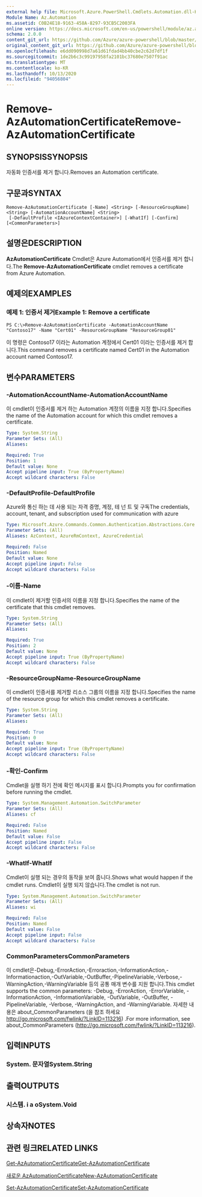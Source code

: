 ```yaml
---
external help file: Microsoft.Azure.PowerShell.Cmdlets.Automation.dll-Help.xml
Module Name: Az.Automation
ms.assetid: C0B24E18-9163-458A-8297-93CB5C2003FA
online version: https://docs.microsoft.com/en-us/powershell/module/az.automation/remove-azautomationcertificate
schema: 2.0.0
content_git_url: https://github.com/Azure/azure-powershell/blob/master/src/Automation/Automation/help/Remove-AzAutomationCertificate.md
original_content_git_url: https://github.com/Azure/azure-powershell/blob/master/src/Automation/Automation/help/Remove-AzAutomationCertificate.md
ms.openlocfilehash: e6dd090998d7a61d61fdad4bb40cbe2c62d7df1f
ms.sourcegitcommit: 1de2b6c3c99197958fa2101bc37680e7507f91ac
ms.translationtype: MT
ms.contentlocale: ko-KR
ms.lasthandoff: 10/13/2020
ms.locfileid: "94056804"
---
```

# <span data-ttu-id="01423-101">Remove-AzAutomationCertificate</span><span class="sxs-lookup"><span data-stu-id="01423-101">Remove-AzAutomationCertificate</span></span>

## <span data-ttu-id="01423-102">SYNOPSIS</span><span class="sxs-lookup"><span data-stu-id="01423-102">SYNOPSIS</span></span>
<span data-ttu-id="01423-103">자동화 인증서를 제거 합니다.</span><span class="sxs-lookup"><span data-stu-id="01423-103">Removes an Automation certificate.</span></span>

## <span data-ttu-id="01423-104">구문과</span><span class="sxs-lookup"><span data-stu-id="01423-104">SYNTAX</span></span>

```
Remove-AzAutomationCertificate [-Name] <String> [-ResourceGroupName] <String> [-AutomationAccountName] <String>
 [-DefaultProfile <IAzureContextContainer>] [-WhatIf] [-Confirm] [<CommonParameters>]
```

## <span data-ttu-id="01423-105">설명은</span><span class="sxs-lookup"><span data-stu-id="01423-105">DESCRIPTION</span></span>
<span data-ttu-id="01423-106">**AzAutomationCertificate** Cmdlet은 Azure Automation에서 인증서를 제거 합니다.</span><span class="sxs-lookup"><span data-stu-id="01423-106">The **Remove-AzAutomationCertificate** cmdlet removes a certificate from Azure Automation.</span></span>

## <span data-ttu-id="01423-107">예제의</span><span class="sxs-lookup"><span data-stu-id="01423-107">EXAMPLES</span></span>

### <span data-ttu-id="01423-108">예제 1: 인증서 제거</span><span class="sxs-lookup"><span data-stu-id="01423-108">Example 1: Remove a certificate</span></span>
```
PS C:\>Remove-AzAutomationCertificate -AutomationAccountName "Contoso17" -Name "Cert01" -ResourceGroupName "ResourceGroup01"
```

<span data-ttu-id="01423-109">이 명령은 Contoso17 이라는 Automation 계정에서 Cert01 이라는 인증서를 제거 합니다.</span><span class="sxs-lookup"><span data-stu-id="01423-109">This command removes a certificate named Cert01 in the Automation account named Contoso17.</span></span>

## <span data-ttu-id="01423-110">변수</span><span class="sxs-lookup"><span data-stu-id="01423-110">PARAMETERS</span></span>

### <span data-ttu-id="01423-111">-AutomationAccountName</span><span class="sxs-lookup"><span data-stu-id="01423-111">-AutomationAccountName</span></span>
<span data-ttu-id="01423-112">이 cmdlet이 인증서를 제거 하는 Automation 계정의 이름을 지정 합니다.</span><span class="sxs-lookup"><span data-stu-id="01423-112">Specifies the name of the Automation account for which this cmdlet removes a certificate.</span></span>

```yaml
Type: System.String
Parameter Sets: (All)
Aliases:

Required: True
Position: 1
Default value: None
Accept pipeline input: True (ByPropertyName)
Accept wildcard characters: False
```

### <span data-ttu-id="01423-113">-DefaultProfile</span><span class="sxs-lookup"><span data-stu-id="01423-113">-DefaultProfile</span></span>
<span data-ttu-id="01423-114">Azure와 통신 하는 데 사용 되는 자격 증명, 계정, 테 넌 트 및 구독</span><span class="sxs-lookup"><span data-stu-id="01423-114">The credentials, account, tenant, and subscription used for communication with azure</span></span>

```yaml
Type: Microsoft.Azure.Commands.Common.Authentication.Abstractions.Core.IAzureContextContainer
Parameter Sets: (All)
Aliases: AzContext, AzureRmContext, AzureCredential

Required: False
Position: Named
Default value: None
Accept pipeline input: False
Accept wildcard characters: False
```

### <span data-ttu-id="01423-115">-이름</span><span class="sxs-lookup"><span data-stu-id="01423-115">-Name</span></span>
<span data-ttu-id="01423-116">이 cmdlet이 제거할 인증서의 이름을 지정 합니다.</span><span class="sxs-lookup"><span data-stu-id="01423-116">Specifies the name of the certificate that this cmdlet removes.</span></span>

```yaml
Type: System.String
Parameter Sets: (All)
Aliases:

Required: True
Position: 2
Default value: None
Accept pipeline input: True (ByPropertyName)
Accept wildcard characters: False
```

### <span data-ttu-id="01423-117">-ResourceGroupName</span><span class="sxs-lookup"><span data-stu-id="01423-117">-ResourceGroupName</span></span>
<span data-ttu-id="01423-118">이 cmdlet이 인증서를 제거할 리소스 그룹의 이름을 지정 합니다.</span><span class="sxs-lookup"><span data-stu-id="01423-118">Specifies the name of the resource group for which this cmdlet removes a certificate.</span></span>

```yaml
Type: System.String
Parameter Sets: (All)
Aliases:

Required: True
Position: 0
Default value: None
Accept pipeline input: True (ByPropertyName)
Accept wildcard characters: False
```

### <span data-ttu-id="01423-119">-확인</span><span class="sxs-lookup"><span data-stu-id="01423-119">-Confirm</span></span>
<span data-ttu-id="01423-120">Cmdlet을 실행 하기 전에 확인 메시지를 표시 합니다.</span><span class="sxs-lookup"><span data-stu-id="01423-120">Prompts you for confirmation before running the cmdlet.</span></span>

```yaml
Type: System.Management.Automation.SwitchParameter
Parameter Sets: (All)
Aliases: cf

Required: False
Position: Named
Default value: False
Accept pipeline input: False
Accept wildcard characters: False
```

### <span data-ttu-id="01423-121">-WhatIf</span><span class="sxs-lookup"><span data-stu-id="01423-121">-WhatIf</span></span>
<span data-ttu-id="01423-122">Cmdlet이 실행 되는 경우의 동작을 보여 줍니다.</span><span class="sxs-lookup"><span data-stu-id="01423-122">Shows what would happen if the cmdlet runs.</span></span>
<span data-ttu-id="01423-123">Cmdlet이 실행 되지 않습니다.</span><span class="sxs-lookup"><span data-stu-id="01423-123">The cmdlet is not run.</span></span>

```yaml
Type: System.Management.Automation.SwitchParameter
Parameter Sets: (All)
Aliases: wi

Required: False
Position: Named
Default value: False
Accept pipeline input: False
Accept wildcard characters: False
```

### <span data-ttu-id="01423-124">CommonParameters</span><span class="sxs-lookup"><span data-stu-id="01423-124">CommonParameters</span></span>
<span data-ttu-id="01423-125">이 cmdlet은-Debug,-ErrorAction,-Erroraction,-InformationAction,-Informationaction,-OutVariable,-OutBuffer,-PipelineVariable,-Verbose,-WarningAction,-WarningVariable 등의 공통 매개 변수를 지원 합니다.</span><span class="sxs-lookup"><span data-stu-id="01423-125">This cmdlet supports the common parameters: -Debug, -ErrorAction, -ErrorVariable, -InformationAction, -InformationVariable, -OutVariable, -OutBuffer, -PipelineVariable, -Verbose, -WarningAction, and -WarningVariable.</span></span> <span data-ttu-id="01423-126">자세한 내용은 about_CommonParameters (을 참조 하세요 http://go.microsoft.com/fwlink/?LinkID=113216) .</span><span class="sxs-lookup"><span data-stu-id="01423-126">For more information, see about_CommonParameters (http://go.microsoft.com/fwlink/?LinkID=113216).</span></span>

## <span data-ttu-id="01423-127">입력</span><span class="sxs-lookup"><span data-stu-id="01423-127">INPUTS</span></span>

### <span data-ttu-id="01423-128">System. 문자열</span><span class="sxs-lookup"><span data-stu-id="01423-128">System.String</span></span>

## <span data-ttu-id="01423-129">출력</span><span class="sxs-lookup"><span data-stu-id="01423-129">OUTPUTS</span></span>

### <span data-ttu-id="01423-130">시스템. i a o</span><span class="sxs-lookup"><span data-stu-id="01423-130">System.Void</span></span>

## <span data-ttu-id="01423-131">상속자</span><span class="sxs-lookup"><span data-stu-id="01423-131">NOTES</span></span>

## <span data-ttu-id="01423-132">관련 링크</span><span class="sxs-lookup"><span data-stu-id="01423-132">RELATED LINKS</span></span>

[<span data-ttu-id="01423-133">Get-AzAutomationCertificate</span><span class="sxs-lookup"><span data-stu-id="01423-133">Get-AzAutomationCertificate</span></span>](./Get-AzAutomationCertificate.md)

[<span data-ttu-id="01423-134">새로운 AzAutomationCertificate</span><span class="sxs-lookup"><span data-stu-id="01423-134">New-AzAutomationCertificate</span></span>](./New-AzAutomationCertificate.md)

[<span data-ttu-id="01423-135">Set-AzAutomationCertificate</span><span class="sxs-lookup"><span data-stu-id="01423-135">Set-AzAutomationCertificate</span></span>](./Set-AzAutomationCertificate.md)


